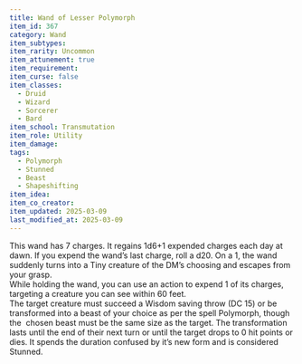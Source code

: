 ```yaml
---
title: Wand of Lesser Polymorph
item_id: 367
category: Wand
item_subtypes: 
item_rarity: Uncommon
item_attunement: true
item_requirement: 
item_curse: false
item_classes: 
  - Druid
  - Wizard
  - Sorcerer
  - Bard
item_school: Transmutation
item_role: Utility
item_damage: 
tags:
  - Polymorph
  - Stunned
  - Beast
  - Shapeshifting
item_idea: 
item_co_creator: 
item_updated: 2025-03-09
last_modified_at: 2025-03-09
---
```


This wand has 7 charges. It regains 1d6+1 expended charges each day at dawn. If you expend the wand’s last charge, roll a d20. On a 1, the wand suddenly turns into a Tiny creature of the DM’s choosing and escapes from your grasp.   
While holding the wand, you can use an action to expend 1 of its charges, targeting a creature you can see within 60 feet.   
The target creature must succeed a Wisdom saving throw (DC 15) or be transformed into a beast of your choice as per the spell <magic-spell>Polymorph</magic-spell>, though the  chosen beast must be the same size as the target. The transformation lasts until the end of their next turn or until the target drops to 0 hit points or dies. It spends the duration confused by it’s new form and is considered Stunned.
